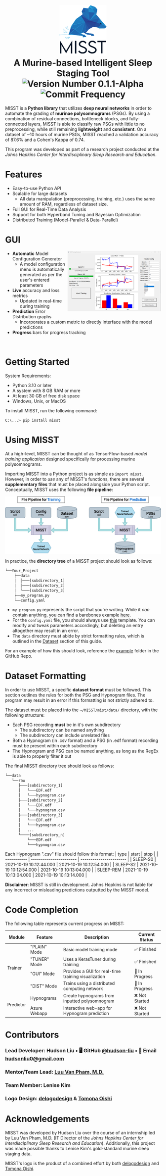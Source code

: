 <h1 align="center">
  <picture>
    <source media="(prefers-color-scheme: dark)" srcset="https://github.com/Johns-Hopkins-CISRE/MISST/blob/main/docs/img/Logo%20White.png?raw=true">
    <source media="(prefers-color-scheme: light)" srcset="https://github.com/Johns-Hopkins-CISRE/MISST/blob/main/docs/img/Logo%20Black.png?raw=true">
    <img alt="MISST's Logo" width="30%" height="30%" src="https://github.com/Johns-Hopkins-CISRE/MISST/blob/main/docs/img/Logo%20Black.png?raw=true">
  </picture>
  <br>
  A Murine-based Intelligent Sleep Staging Tool
  <br>
  <img src="https://img.shields.io/badge/version-0.1.1--alpha-blue?style=for-the-badge" alt="Version Number 0.1.1-Alpha">
  <img src="https://img.shields.io/github/commit-activity/y/Johns-Hopkins-CISRE/MISST?style=for-the-badge" alt="Commit Frequency">
</h1>

MISST is a **Python library** that utilizes **deep neural networks** in order to automate the grading of **murinae polysomnograms** (PSGs). By using a combination of residual connections, bottleneck blocks, and fully-connected layers, MISST is able to classify raw PSGs with little to no preprocessing, while still remaining **lightweight** and **consistent**. On a dataset of ~10 hours of murine PSGs, MISST reached a validation accuracy of 87.6% and a Cohen's Kappa of 0.74.

This program was developed as part of a research project conducted at the *Johns Hopkins Center for Interdisciplinary Sleep Research and Education*.

# Features
- Easy-to-use Python API
- Scalable for large datasets
  - All data manipulation (preprocessing, training, etc.) uses the same amount of RAM, regardless of dataset size.
- Full GUI for Real-Time Data Analysis
- Support for both Hyperband Tuning and Bayesian Optimization
- Distributed Training (Model-Parallel & Data-Parallel)

# GUI

<img align="right" width="60%" src="https://github.com/Johns-Hopkins-CISRE/MISST/blob/main/docs/img/GUI_Full.png?raw=true">

- **Automatic** Model Configuration Generator
  - A model configuration menu is automatically generated as per the user's entered parameters
- **Live** accuracy and loss metrics
  - Updated in real-time during training
- **Prediction** Error Distribution graphs
  - Incorporates a custom metric to directly interface with the model predictions
- **Progress** bars for progress tracking

<img align="center" width="100%" height="1" src="https://github.com/Johns-Hopkins-CISRE/MISST/blob/main/docs/img/HD_transparent_picture.png">

# Getting Started
System Requirements:
- Python 3.10 or later
- A system with 8 GB RAM or more
- At least 30 GB of free disk space
- Windows, Unix, or MacOS

To install MISST, run the following command:
```shell
C:\...> pip install misst
```

# Using MISST
At a high-level, MISST can be thought of as TensorFlow-based *model training application* designed specifically for processing murine polysomnograms.

Importing MISST into a Python project is as simple as `import misst`. However, in order to *use* any of MISST's functions, there are several **supplementary files** that must be placed alongside your Python script. Conceptually, MISST uses the following **file pipeline**:

<img align="center" width="100%" src="https://github.com/Johns-Hopkins-CISRE/MISST/blob/main/docs/diagrams/file_pipelines.png?raw=true">

In practice, the **directory tree** of a MISST project should look as follows:
```shell
└──Your_Project
    ├──data
    │  ├───[subdirectory_1]
    │  ├───[subdirectory_2]
    │  └───[subdirectory_3]
    ├──my_program.py
    └──config.yaml
```
- `my_program.py` represents the script that you're writing. While it *can* contain anything, you can find a barebones example [here](https://github.com/Johns-Hopkins-CISRE/MISST/blob/main/examples/jh_example/train.py).
- For the `config.yaml` file, you should always use [this](https://github.com/Johns-Hopkins-CISRE/MISST/blob/main/examples/jh_example/config.yaml) template. You can modify and tweak parameters accordingly, but deleting an entry altogether may result in an error.
- The `data` directory must abide by strict formatting rules, which is outlined in the [Dataset](https://github.com/Johns-Hopkins-CISRE/MISST/tree/main#dataset-formatting) section of this guide.

For an example of how this should look, reference the [example](https://github.com/Johns-Hopkins-CISRE/MISST/tree/main/examples/jh_example) folder in the GitHub Repo.

# Dataset Formatting
In order to use MISST, a specific **dataset format** must be followed. This section outlines the rules for both the PSG and Hypnogram files. The program may result in an error if this formatting is not strictly adhered to.

The dataset must be placed into the `~/MISST/mist/data/` directory, with the following structure:
- Each PSG recording **must** be in it's own subdirectory
  - The subdirectory can be named anything
  - The subdirectory can include unrelated files
- Both a Hypnogram (in .csv format) and a PSG (in .edf format) recording must be present within each subdirectory
- The Hypnogram and PSG can be named anything, as long as the RegEx is able to properly filter it out

The final MISST directory tree should look as follows:
```shell
└──data
   └──raw
      ├───[subdirectory_1]
      │   └───EDF.edf
      │   └───hypnogram.csv
      ├───[subdirectory_2]
      │   └───EDF.edf
      │   └───hypnogram.csv
      ├───[subdirectory_3]
      │   └───EDF.edf
      │   └───hypnogram.csv
      │   ...
      └────[subdirectory_n]
          └───EDF.edf
          └───hypnogram.csv
```
Each Hypnogram ".csv" file should follow this format:
| type        | start                   | stop                    |
| ----------- | ----------------------- | ----------------------- |
| SLEEP-S0    | 2021-10-19 10:12:44.000 | 2021-10-19 10:12:54.000 |
| SLEEP-S2    | 2021-10-19 10:12:54.000 | 2021-10-19 10:13:04.000 |
| SLEEP-REM   | 2021-10-19 10:13:04.000 | 2021-10-19 10:13:14.000 |

**Disclaimer**: MISST is still in development. Johns Hopkins is not liable for any incorrect or misleading predictions outputted by the MISST model.

# Code Completion
The following table represents current progress on MISST:
<table>
  <thead>
    <tr>
      <th>Module</th>
      <th>Feature</th>
      <th>Description</th>
      <th>Current Status</th>
    </tr>
  </thead>
  <tbody>
    <tr>
      <td rowspan="4">Trainer</td>
      <td>"PLAIN" Mode</td>
      <td>Basic model training mode</td>
      <td>✅ Finished</td>
    </tr>
    <tr>
      <td>"TUNER" Mode</td>
      <td>Uses a KerasTuner during training</td>
      <td>✅ Finished</td>
    </tr>
    <tr>
      <td>"GUI" Mode</td>
      <td>Provides a GUI for real-time training visualization</td>
      <td>🚧 In Progress</td>
    </tr>
    <tr>
      <td>"DIST" Mode</td>
      <td>Trains using a distributed computing network</td>
      <td>🚧 In Progress</td>
    </tr>
    <tr>
      <td rowspan="2">Predictor</td>
      <td>Hypnograms</td>
      <td>Create hypnograms from inputted polysomnogram</td>
      <td>❌ Not Started</td>
    </tr>
    <tr>
      <td>Azure Webapp</td>
      <td>Interactive web-app for Hypnogram prediction</td>
      <td>❌ Not Started</td>
    </tr>
  </tbody>
</table>

# Contributors
### Lead Developer: Hudson Liu &bull; 🖥️ GitHub [@hudson-liu](https://github.com/Hudson-Liu) &bull; 📧 Email hudsonliu0@gmail.com
### Mentor/Team Lead: [Luu Van Pham, M.D.](https://www.hopkinsmedicine.org/profiles/details/luu-pham)
### Team Member: Lenise Kim
### Logo Design: [delogodesign](https://www.fiverr.com/delogodesign/design-2-professional-logo-with-source-files) & [Tomona Oishi](https://github.com/TheIllusioner)

# Acknowledgements
MISST was developed by Hudson Liu over the course of an internship led by Luu Van Pham, M.D. (IT Director of the *Johns Hopkins Center for Interdisciplinary Sleep Research and Education*). Additionally, this project was made possible thanks to Lenise Kim's gold-standard murine sleep staging data. 

MISST's logo is the product of a combined effort by both [delogodesign](https://www.fiverr.com/delogodesign/design-2-professional-logo-with-source-files) and [Tomona Oishi](https://github.com/TheIllusioner).
